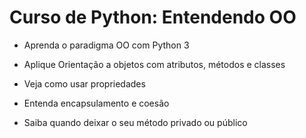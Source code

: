 # Curso de Python: Entendendo OO

+ Aprenda o paradigma OO com Python 3

+ Aplique Orientação a objetos com atributos, métodos e classes

+ Veja como usar propriedades

+ Entenda encapsulamento e coesão

+ Saiba quando deixar o seu método privado ou público
